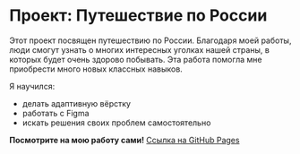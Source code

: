 # Проект: Путешествие по России

Этот проект посвящен путешествию по России. Благодаря моей работы, люди смогут узнать о многих интересных уголках нашей страны, в которых будет очень здорово побывать. 
Эта работа помогла мне приобрести много новых классных навыков. 

Я научился:
* делать адаптивную вёрстку
* работать с Figma
* искать решения своих проблем самостоятельно

**Посмотрите на мою работу сами!**
[Ссылка на GitHub Pages](https://zeddybig.github.io/russian-travel/)
